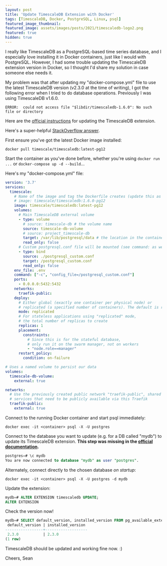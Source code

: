 ```yaml
---
layout: post
title: 'Update TimescaleDB Extension with Docker'
tags: [TimescaleDB, Docker, PostgreSQL, Linux, psql]
featured_image_thumbnail:
featured_image: assets/images/posts/2021/timescaledb-logo2.png
featured: true
hidden: true
---
```


I really like TimescaleDB as a PostgreSQL-based time series database, and I especially love installing it in Docker containers, just like I would with PostgreSQL. However, I had some trouble updating the TimescaleDB extension version in Docker, so I thought I'd share my solution in case someone else needs it.

My problem was that after updating my "docker-compose.yml" file to use the latest TimescaleDB version (v2.3.0 at the time of writing), I got the following error when I tried to do database operations. Previously I was using TimescaleDB v1.6.0.
```
ERROR:  could not access file "$libdir/timescaledb-1.6.0": No such file or directory
```

Here are the [official instructions](https://docs.timescale.com/timescaledb/latest/how-to-guides/update-timescaledb/updating-docker/#updating-a-timescaledb-docker-installation) for updating the TimescaleDB extension.

Here's a super-helpful [StackOverflow answer](https://stackoverflow.com/a/57556005/3385948).

First ensure you've got the latest Docker image installed:
```shell
docker pull timescale/timescaledb:latest-pg12
```

Start the container as you've done before, whether you're using `docker run ...` or `docker-compose up -d --build`... 

Here's my "docker-compose.yml" file:
```yml
version: '3.7'
services:
  timescale:
    # Name of the image and tag the Dockerfile creates (update this as needed)
    # image: timescale/timescaledb:1.6.0-pg12
    image: timescale/timescaledb:latest-pg12
    volumes: 
      # Main TimescaleDB external volume
      - type: volume
        # source: timescale-db # the volume name
        source: timescale-db-volume
        # source: project_timescale-db
        target: /var/lib/postgresql/data # the location in the container where the data are stored
        read_only: false
      # Custom postgresql.conf file will be mounted (see command: as well)
      - type: bind
        source: ./postgresql_custom.conf
        target: /postgresql_custom.conf
        read_only: false
    env_file: .env
    command: ["-c", "config_file=/postgresql_custom.conf"]
    ports: 
      - 0.0.0.0:5432:5432
    networks:
      traefik-public:
    deploy:
      # Either global (exactly one container per physical node) or
      # replicated (a specified number of containers). The default is replicated
      mode: replicated
      # For stateless applications using "replicated" mode,
      # the total number of replicas to create
      replicas: 1
      placement:
        constraints:
          # Since this is for the stateful database,
          # only run it on the swarm manager, not on workers
          - "node.role==manager"
      restart_policy:
        condition: on-failure

# Uses a named volume to persist our data
volumes:
  timescale-db-volume:
    external: true

networks:
  # Use the previously created public network "traefik-public", shared with other
  # services that need to be publicly available via this Traefik
  traefik-public:
    external: true
```

Connect to the running Docker container and start psql immediately:
```shell
docker exec -it <container> psql -X -U postgres
```

Connect to the database you want to update (e.g. for a DB called "mydb") to update its TimescaleDB extension. **This step was missing in the [official documentation](https://docs.timescale.com/timescaledb/latest/how-to-guides/update-timescaledb/updating-docker/#updating-a-timescaledb-docker-installation).**
```sql
postgres=# \c mydb
You are now connected to database "mydb" as user "postgres".
```

Alternately, connect directly to the chosen database *on startup*:
```shell
docker exec -it <container> psql -X -U postgres -d mydb
```

Update the extension:
```sql
mydb=# ALTER EXTENSION timescaledb UPDATE;
ALTER EXTENSION
```
 
Check the version now!
```sql
mydb=# SELECT default_version, installed_version FROM pg_available_extensions where name = 'timescaledb';
 default_version | installed_version
-----------------+-------------------
 2.3.0           | 2.3.0
(1 row)
```

TimescaleDB should be updated and working fine now. :)

Cheers,
Sean